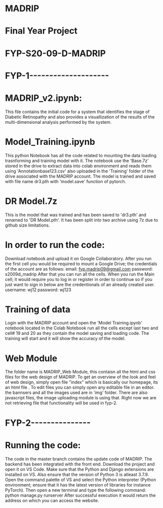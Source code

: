 # MADRIP
# Final Year Project
# FYP-S20-09-D-MADRIP

# FYP-1--------------------

# MADRIP_v2.ipynb: 
This file contains the initial code for a system that identifies the stage of Diabetic Retinopathy and also provides a visuallization of the results of the multi-dimensional analysis performed by the system.

# Model_Training.ipynb
This python Notebook has all the code related to mounting the data loading trasnforming and training model with it. The notebook use the 'Base.7z' stored in the drive to extract data into colab environment and reads them using 'Annotationbase123.csv' also uploaded in the 'Training' folder of the drive associated with the MADRIP account. The model is trained and saved with file name dr3.pth with 'model.save' function of pytorch.

# DR Model.7z
This is the model that was trained and has been saved to 'dr3.pth' and renamed to 'DR Model.pth'. It has been split into two archive using 7z due to github size limitations.


# In order to run the code:
Download notebook and upload it on Google Collaboratory. After you run the first cell you would be required to mount a Google Drive; the credentials of the account are as follows:
email: fyp.madrip09@gmail.com
password: s2009d_madrip
After that you can run all the cells. When you run the Main cell; it would require you to log in or register in order to continue so if you just want to sign in below are the credentionals of an already created user.
username: wj12
password: wj123

# Training of data
Login with the MADRIP account and open the 'Model Training.ipynb' notebook located in the Colab Notebook run all the cells except last two and cell# 19 and 20 as they contain the model saving and loading code. The training will start and it will show the accuracy of the model.

# Web Module
The folder name is MADRIP_Web Module, this contaisn all the html and css files for the web design of MADRIP. To get an overview of the look and feel of web design, simply open file "index" which is basically our homepage, its an html file . To edit files you can simply open any editable file in an editor. the bannsers and all the images used are in 'img' folder.
There are also javascript files, the image uploading module is using that. Right now we are not retrieving file that functionality will be used in fyp-2.

# FYP-2---------------

# Running the code:
The code in the master branch contains the update code of MADRIP. The backend has been integrated with the front end.
Download the project and open it on VS Code. Make sure that the Python and Django extensions are installed on VS. Also ensure that the version of Python 3 is atleast 3.7.9. Open the command palette of VS and select the Python interpreter (Python environment; ensure that it has the latest version of libraries for instance PyTorch). Then open a new terminal and type the following command:
python manage.py runserver
After successful execution it would return the address on which you can access the website. 

